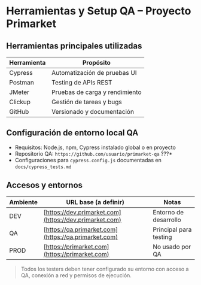 # Herramientas y Setup QA – Proyecto Primarket

## Herramientas principales utilizadas

| Herramienta | Propósito                      |
| ----------- | ------------------------------ |
| Cypress     | Automatización de pruebas UI   |
| Postman     | Testing de APIs REST           |
| JMeter      | Pruebas de carga y rendimiento |
| Clickup     | Gestión de tareas y bugs       |
| GitHub      | Versionado y documentación     |

## Configuración de entorno local QA

* Requisitos: Node.js, npm, Cypress instalado global o en proyecto
* Repositorio QA: `https://github.com/usuario/primarket-qa` ???*
* Configuraciones para `cypress.config.js` documentadas en `docs/cypress_tests.md`

## Accesos y entornos

| Ambiente | URL base (a definir)                                   | Notas                  |
| -------- | ------------------------------------------------------ | ---------------------- |
| DEV      | [https://dev.primarket.com](https://dev.primarket.com) | Entorno de desarrollo  |
| QA       | [https://qa.primarket.com](https://qa.primarket.com)   | Principal para testing |
| PROD     | [https://primarket.com](https://primarket.com)         | No usado por QA        |

> Todos los testers deben tener configurado su entorno con acceso a QA, conexión a red y permisos de ejecución.

